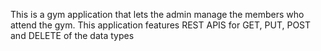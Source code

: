 This is a gym application that lets the admin manage the members who attend the gym. 
This application features REST APIS for GET, PUT, POST and DELETE of the data types
